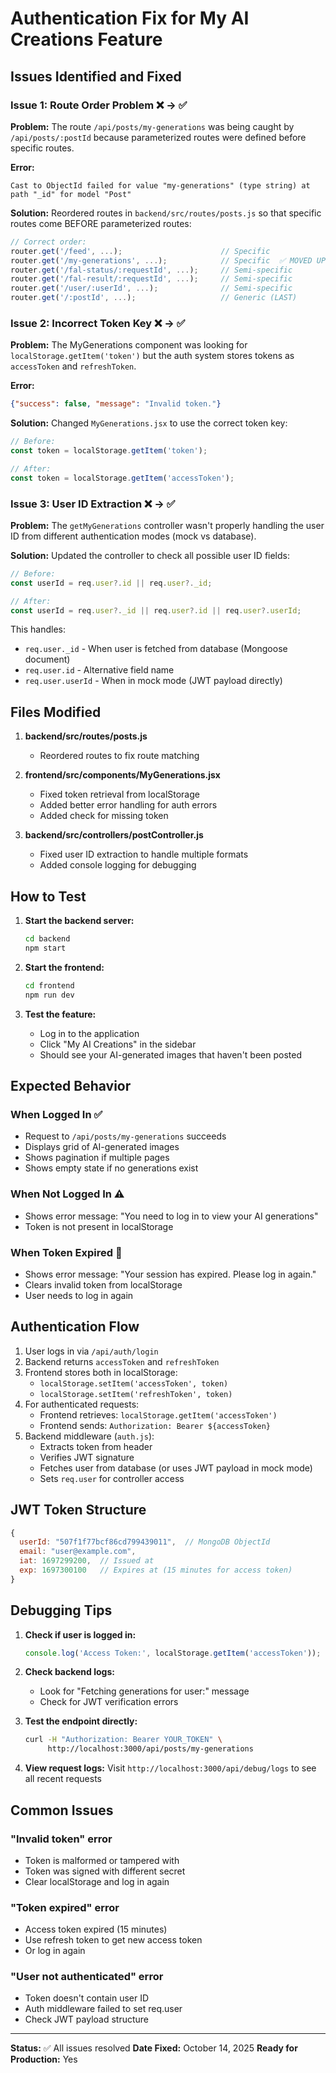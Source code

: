 # Authentication Fix for My AI Creations Feature

## Issues Identified and Fixed

### Issue 1: Route Order Problem ❌ → ✅
**Problem:** The route `/api/posts/my-generations` was being caught by `/api/posts/:postId` because parameterized routes were defined before specific routes.

**Error:**
```
Cast to ObjectId failed for value "my-generations" (type string) at path "_id" for model "Post"
```

**Solution:** Reordered routes in `backend/src/routes/posts.js` so that specific routes come BEFORE parameterized routes:

```javascript
// Correct order:
router.get('/feed', ...);                      // Specific
router.get('/my-generations', ...);            // Specific  ✅ MOVED UP
router.get('/fal-status/:requestId', ...);     // Semi-specific
router.get('/fal-result/:requestId', ...);     // Semi-specific
router.get('/user/:userId', ...);              // Semi-specific
router.get('/:postId', ...);                   // Generic (LAST)
```

### Issue 2: Incorrect Token Key ❌ → ✅
**Problem:** The MyGenerations component was looking for `localStorage.getItem('token')` but the auth system stores tokens as `accessToken` and `refreshToken`.

**Error:**
```json
{"success": false, "message": "Invalid token."}
```

**Solution:** Changed `MyGenerations.jsx` to use the correct token key:

```javascript
// Before:
const token = localStorage.getItem('token');

// After:
const token = localStorage.getItem('accessToken');
```

### Issue 3: User ID Extraction ❌ → ✅
**Problem:** The `getMyGenerations` controller wasn't properly handling the user ID from different authentication modes (mock vs database).

**Solution:** Updated the controller to check all possible user ID fields:

```javascript
// Before:
const userId = req.user?.id || req.user?._id;

// After:
const userId = req.user?._id || req.user?.id || req.user?.userId;
```

This handles:
- `req.user._id` - When user is fetched from database (Mongoose document)
- `req.user.id` - Alternative field name
- `req.user.userId` - When in mock mode (JWT payload directly)

## Files Modified

1. **backend/src/routes/posts.js**
   - Reordered routes to fix route matching

2. **frontend/src/components/MyGenerations.jsx**
   - Fixed token retrieval from localStorage
   - Added better error handling for auth errors
   - Added check for missing token

3. **backend/src/controllers/postController.js**
   - Fixed user ID extraction to handle multiple formats
   - Added console logging for debugging

## How to Test

1. **Start the backend server:**
   ```bash
   cd backend
   npm start
   ```

2. **Start the frontend:**
   ```bash
   cd frontend
   npm run dev
   ```

3. **Test the feature:**
   - Log in to the application
   - Click "My AI Creations" in the sidebar
   - Should see your AI-generated images that haven't been posted

## Expected Behavior

### When Logged In ✅
- Request to `/api/posts/my-generations` succeeds
- Displays grid of AI-generated images
- Shows pagination if multiple pages
- Shows empty state if no generations exist

### When Not Logged In ⚠️
- Shows error message: "You need to log in to view your AI generations"
- Token is not present in localStorage

### When Token Expired 🔄
- Shows error message: "Your session has expired. Please log in again."
- Clears invalid token from localStorage
- User needs to log in again

## Authentication Flow

1. User logs in via `/api/auth/login`
2. Backend returns `accessToken` and `refreshToken`
3. Frontend stores both in localStorage:
   - `localStorage.setItem('accessToken', token)`
   - `localStorage.setItem('refreshToken', token)`
4. For authenticated requests:
   - Frontend retrieves: `localStorage.getItem('accessToken')`
   - Frontend sends: `Authorization: Bearer ${accessToken}`
5. Backend middleware (`auth.js`):
   - Extracts token from header
   - Verifies JWT signature
   - Fetches user from database (or uses JWT payload in mock mode)
   - Sets `req.user` for controller access

## JWT Token Structure

```javascript
{
  userId: "507f1f77bcf86cd799439011",  // MongoDB ObjectId
  email: "user@example.com",
  iat: 1697299200,  // Issued at
  exp: 1697300100   // Expires at (15 minutes for access token)
}
```

## Debugging Tips

1. **Check if user is logged in:**
   ```javascript
   console.log('Access Token:', localStorage.getItem('accessToken'));
   ```

2. **Check backend logs:**
   - Look for "Fetching generations for user:" message
   - Check for JWT verification errors

3. **Test the endpoint directly:**
   ```bash
   curl -H "Authorization: Bearer YOUR_TOKEN" \
        http://localhost:3000/api/posts/my-generations
   ```

4. **View request logs:**
   Visit `http://localhost:3000/api/debug/logs` to see all recent requests

## Common Issues

### "Invalid token" error
- Token is malformed or tampered with
- Token was signed with different secret
- Clear localStorage and log in again

### "Token expired" error
- Access token expired (15 minutes)
- Use refresh token to get new access token
- Or log in again

### "User not authenticated" error
- Token doesn't contain user ID
- Auth middleware failed to set req.user
- Check JWT payload structure

---

**Status:** ✅ All issues resolved
**Date Fixed:** October 14, 2025
**Ready for Production:** Yes
